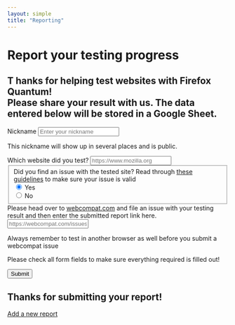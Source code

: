 ```yaml
---
layout: simple
title: "Reporting"
---
```


<div class="reporting" markdown="1">

# Report your testing progress

<h2>
  <span class="capitalize">T</span>
  <span class="capitalize-content">
    hanks for helping test websites with Firefox Quantum!<br />
    Please share your result with us. The data entered below will be stored in a Google Sheet.
  </span>
</h2>

<div class="content-box">
  <form id="reporting-form" action="" method="POST" target="no-target">
    <div class="form-group">
      <label for="nicknameInput">Nickname</label>
      <input type="text" class="form-control" id="nicknameInput" placeholder="Enter your nickname">
      <p id="nickname" class="form-text text-muted">This nickname will show up in several places and is public.</p>
    </div>
    <div class="form-group">
      <label for="urlInput">Which website did you test?</label>
      <input type="url" class="form-control" id="urlInput" placeholder="https://www.mozilla.org">
    </div>
    <fieldset class="form-group" id="issueFoundChoice">
      <label>Did you find an issue with the tested site? Read through <a href="http://www.otsukare.info/2017/10/05/what-is-a-webcompat-issue">these guidelines</a> to make sure your issue is valid</label>
      <div class="form-check">
        <label class="form-check-label">
          <input type="radio" class="form-check-input" name="optionsRadios" id="optionsRadios1" onclick="ReportingForm.handleReportingIssueChoice(this);" value="Yes" checked> Yes
        </label>
      </div>
      <div class="form-check">
        <label class="form-check-label">
          <input type="radio" class="form-check-input" name="optionsRadios" id="optionsRadios2" onclick="ReportingForm.handleReportingIssueChoice(this);" value="No"> No
        </label>
      </div>
    </fieldset>
    <div id="additionalWebcompatInfo" class="form-group">
      <label for="issueWebcompatInput">Please head over to <a href="https://webcompat.com/">webcompat.com</a> and file an issue with your testing result and then enter the submitted report link here.</label>
      <input type="url" class="form-control" id="issueWebcompatInput" placeholder="https://webcompat.com/issues/9999">
    </div>
    <p> Always remember to test in another browser as well before you submit a webcompat issue </p>
    <p class="form-error hidden">Please check all form fields to make sure everything required is filled out!</p>
    <button type="submit" class="button submit-button">Submit</button>
  </form>

  <div class="afterSubmitInfo hidden">
    <h2>Thanks for submitting your report!</h2>
    <a href="{{ site.baseurl }}/upload/">Add a new report</a>
  </div>
</div>

</div>

<!-- used as target after form submission so we don't go away from our site -->
<iframe src="#" id="no-target" name="no-target" style="display:none"></iframe>

<script src="{{ site.baseurl }}/js/upload.js"></script>
